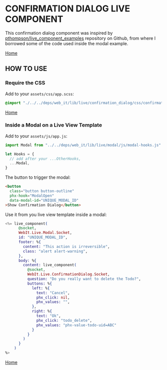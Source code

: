 # CONFIRMATION DIALOG LIVE COMPONENT

This confirmation dialog component was inspired by [pthompson/live_component_examples](https://github.com/pthompson/live_component_examples) repository on Github, from where I borrowed some of the code used inside the modal example.

[Home](/README.md)


## HOW TO USE

### Require the CSS

Add to your `assets/css/app.scss`:

```css
@import "./../../deps/web_it/lib/live/confirmation_dialog/css/confirmation_dialog.css";
```

[Home](/README.md)

### Inside a Modal on a Live View Template

Add to your `assets/js/app.js`:

```js
import Modal from "../../deps/web_it/lib/live/modal/js/modal-hooks.js"

let Hooks = {
  // add after your ...OtherHooks,
  ...Modal,
}
```

The button to trigger the modal:

```html
<button
  class="button button-outline"
  phx-hook="ModalOpen"
  data-modal-id="UNIQUE_MODAL_ID"
>Show Confirmation Dialog</button>
```

Use it from you live view template inside a modal:

```elixir
<%= live_component(
      @socket,
      WebIt.Live.Modal.Socket,
      id: "UNIQUE_MODAL_ID",
      footer: %{
        content: "This action is irreversible",
        class: "alert alert-warning",
      },
      body: %{
        content: live_component(
          @socket,
          WebIt.Live.ConfirmationDialog.Socket,
          question: "Do you really want to delete the Todo?",
          buttons: %{
            left: %{
              text: "Cancel",
              phx_click: nil,
              phx_values: "",
            },
            right: %{
              text: "Ok",
              phx_click: "todo_delete",
              phx_values: "phx-value-todo-uid=ABC"
            }
          }
        )
      }
    )
%>
```

[Home](/README.md)
